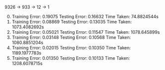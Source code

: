 9326 -> 933 -> 12 -> 1

0) Training Error: 0.19075      Testing Error: 0.16632  Time Taken: 74.8824544s
5) Training Error: 0.08869      Testing Error: 0.13035  Time Taken: 1073.4082692s
10) Training Error: 0.05021     Testing Error: 0.11547  Time Taken: 1078.645899s
15) Training Error: 0.03148     Testing Error: 0.10568  Time Taken: 1080.8851204s
20) Training Error: 0.02015     Testing Error: 0.10350  Time Taken: 1189.1977783s
25) Training Error: 0.01350     Testing Error: 0.10133  Time Taken: 1208.6078715s